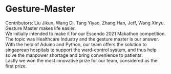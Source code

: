 # Gesture-Master
Contributors: Liu Jikun, Wang Di, Tang Yiyao, Zhang Han, Jeff, Wang Xinyu. <br>
Gesture Master makes life easier. <br>
We initially intended to make it for our Escendo 2021 Makathon competition. The topic was Healthcare Industry and the gesture master is our answer. With the help of Aduino and Python, our team offers the solution to singaprean hospitals to support the ward-control system, and thus help solve the manpower shortage and bring convenience to patients. <br>
Lastly we won the most innovative prize for our team, considered as the first prize.

